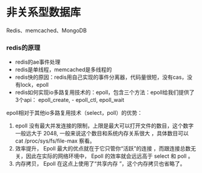 # 非关系型数据库

Redis、memcached、MongoDB

### redis的原理
- redis的ae事件处理
- redis是单线程，memcached是多线程的
- redis快的原因：redis用自己实现的事件分离器，代码量很短，没有cas，没有lock，epoll
- redis如何实现io多路复用技术的：epoll，包含三个方法：epoll给我们提供了3个api： epoll_create, - epoll_ctl, epoll_wait


epoll相对于其他io多路复用技术（select，poll）的优势：
1. epoll 没有最大并发连接的限制，上限是最大可以打开文件的数目，这个数字一般远大于 2048, 一般来说这个数目和系统内存关系很大 ，具体数目可以 cat /proc/sys/fs/file-max 察看。
2. 效率提升， Epoll 最大的优点就在于它只管你“活跃”的连接 ，而跟连接总数无关，因此在实际的网络环境中， Epoll 的效率就会远远高于 select 和 poll 。
3. 内存拷贝， Epoll 在这点上使用了“共享内存 ”，这个内存拷贝也省略了。